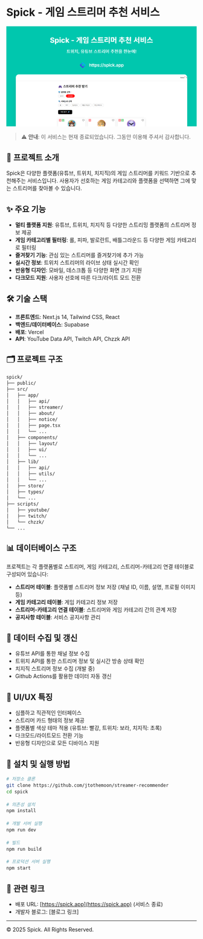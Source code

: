 # Spick - 게임 스트리머 추천 서비스

![Spick Banner](public/og-image.png)

> ⚠️ **안내**: 이 서비스는 현재 종료되었습니다. 그동안 이용해 주셔서 감사합니다.

## 📌 프로젝트 소개

Spick은 다양한 플랫폼(유튜브, 트위치, 치지직)의 게임 스트리머를 키워드 기반으로 추천해주는 서비스입니다. 사용자가 선호하는 게임 카테고리와 플랫폼을 선택하면 그에 맞는 스트리머를 찾아볼 수 있습니다.

## ✨ 주요 기능

- **멀티 플랫폼 지원**: 유튜브, 트위치, 치지직 등 다양한 스트리밍 플랫폼의 스트리머 정보 제공
- **게임 카테고리별 필터링**: 롤, 피파, 발로란트, 배틀그라운드 등 다양한 게임 카테고리로 필터링
- **즐겨찾기 기능**: 관심 있는 스트리머를 즐겨찾기에 추가 가능
- **실시간 정보**: 트위치 스트리머의 라이브 상태 실시간 확인
- **반응형 디자인**: 모바일, 데스크톱 등 다양한 화면 크기 지원
- **다크모드 지원**: 사용자 선호에 따른 다크/라이트 모드 전환

## 🛠️ 기술 스택

- **프론트엔드**: Next.js 14, Tailwind CSS, React
- **백엔드/데이터베이스**: Supabase
- **배포**: Vercel
- **API**: YouTube Data API, Twitch API, Chzzk API

## 🗂️ 프로젝트 구조

```
spick/
├── public/
├── src/
│   ├── app/
│   │   ├── api/
│   │   ├── streamer/
│   │   ├── about/
│   │   ├── notice/
│   │   ├── page.tsx
│   │   └── ...
│   ├── components/
│   │   ├── layout/
│   │   ├── ui/
│   │   └── ...
│   ├── lib/
│   │   ├── api/
│   │   ├── utils/
│   │   └── ...
│   ├── store/
│   ├── types/
│   └── ...
├── scripts/
│   ├── youtube/
│   ├── twitch/
│   └── chzzk/
└── ...
```

## 📊 데이터베이스 구조

프로젝트는 각 플랫폼별로 스트리머, 게임 카테고리, 스트리머-카테고리 연결 테이블로 구성되어 있습니다:

- **스트리머 테이블**: 플랫폼별 스트리머 정보 저장 (채널 ID, 이름, 설명, 프로필 이미지 등)
- **게임 카테고리 테이블**: 게임 카테고리 정보 저장
- **스트리머-카테고리 연결 테이블**: 스트리머와 게임 카테고리 간의 관계 저장
- **공지사항 테이블**: 서비스 공지사항 관리

## 🔄 데이터 수집 및 갱신

- 유튜브 API를 통한 채널 정보 수집
- 트위치 API를 통한 스트리머 정보 및 실시간 방송 상태 확인
- 치지직 스트리머 정보 수집 (개발 중)
- Github Actions를 활용한 데이터 자동 갱신

## 🎨 UI/UX 특징

- 심플하고 직관적인 인터페이스
- 스트리머 카드 형태의 정보 제공
- 플랫폼별 색상 테마 적용 (유튜브: 빨강, 트위치: 보라, 치지직: 초록)
- 다크모드/라이트모드 전환 기능
- 반응형 디자인으로 모든 디바이스 지원

## 🚀 설치 및 실행 방법

```bash
# 저장소 클론
git clone https://github.com/jtothemoon/streamer-recommender
cd spick

# 의존성 설치
npm install

# 개발 서버 실행
npm run dev

# 빌드
npm run build

# 프로덕션 서버 실행
npm start
```

## 🔗 관련 링크

- 배포 URL: [https://spick.app](https://spick.app) (서비스 종료)
- 개발자 블로그: [블로그 링크]

---

© 2025 Spick. All Rights Reserved.